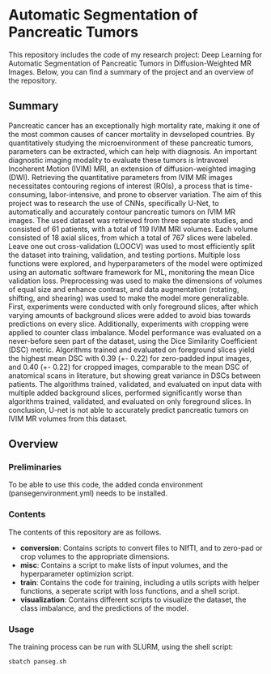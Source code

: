 # Automatic Segmentation of Pancreatic Tumors
This repository includes the code of my research project: Deep Learning for Automatic Segmentation of Pancreatic Tumors in Diffusion-Weighted MR Images. Below, you can find a summary of the project and an overview of the repository. 

## Summary 
Pancreatic cancer has an exceptionally high mortality rate, making it one of the most common causes of cancer mortality in devseloped countries. By quantitatively studying the microenvironment of these pancreatic tumors, parameters can be extracted, which can help with diagnosis. An important diagnostic imaging modality to evaluate these tumors is Intravoxel Incoherent Motion (IVIM) MRI, an extension of diffusion-weighted imaging (DWI). Retrieving the quantitative parameters from IVIM MR images necessitates contouring regions of interest (ROIs), a process that is time-consuming, labor-intensive, and prone to observer variation. The aim of this project was to research the use of CNNs, specifically U-Net, to automatically and accurately contour pancreatic tumors on IVIM MR images. The used dataset was retrieved from three separate studies, and consisted of 61 patients, with a total of 119 IVIM MRI volumes. Each volume consisted of 18 axial slices, from which a total of 767 slices were labeled. Leave one out cross-validation (LOOCV) was used to most efficiently split the dataset into training, validation, and testing portions. Multiple loss functions were explored, and hyperparameters of the model were optimized using an automatic software framework for ML, monitoring the mean Dice validation loss. Preprocessing was used to make the dimensions of volumes of equal size and enhance contrast, and data augmentation (rotating, shifting, and shearing) was used to make the model more generalizable. First, experiments were conducted with only foreground slices, after which varying amounts of background slices were added to avoid bias towards predictions on every slice. Additionally, experiments with cropping were applied to counter class imbalance. Model performance was evaluated on a never-before seen part of the dataset, using the Dice Similarity Coefficient (DSC) metric. Algorithms trained and evaluated on foreground slices yield the highest mean DSC with 0.39 (+- 0.22) for zero-padded input images, and 0.40 (+- 0.22) for cropped images, comparable to the mean DSC of anatomical scans in literature, but showing great variance in DSCs between patients. The algorithms trained, validated, and evaluated on input data with multiple added background slices, performed significantly worse than algorithms trained, validated, and evaluated on only foreground slices. In conclusion, U-net is not able to accurately predict pancreatic tumors on IVIM MR volumes from this dataset. 

## Overview
### Preliminaries 
To be able to use this code, the added conda environment (pansegenvironment.yml) needs to be installed.

### Contents
The contents of this repository are as follows. 
- **conversion**: Contains scripts to convert files to NIfTI, and to zero-pad or crop volumes to the appropriate dimensions. 
- **misc**: Contains a script to make lists of input volumes, and the hyperparameter optimizion script.
- **train**: Contains the code for training, including a utils scripts with helper functions, a seperate script with loss functions, and a shell script.
- **visualization**: Contains different scripts to visualize the dataset, the class imbalance, and the predictions of the model.

### Usage
The training process can be run with SLURM, using the shell script:
```
sbatch panseg.sh
```
